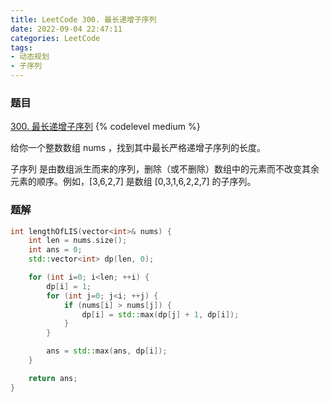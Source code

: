 ```yaml
---
title: LeetCode 300. 最长递增子序列
date: 2022-09-04 22:47:11
categories: LeetCode
tags:
- 动态规划
- 子序列
---
```


### 题目
[300. 最长递增子序列](https://leetcode.cn/problems/longest-increasing-subsequence/)
{% codelevel medium %}

给你一个整数数组 nums ，找到其中最长严格递增子序列的长度。

子序列 是由数组派生而来的序列，删除（或不删除）数组中的元素而不改变其余元素的顺序。例如，[3,6,2,7] 是数组 [0,3,1,6,2,2,7] 的子序列。
<!-- more -->

### 题解
``` cpp
int lengthOfLIS(vector<int>& nums) {
    int len = nums.size();
    int ans = 0;
    std::vector<int> dp(len, 0);

    for (int i=0; i<len; ++i) {
        dp[i] = 1;
        for (int j=0; j<i; ++j) {
            if (nums[i] > nums[j]) {
                dp[i] = std::max(dp[j] + 1, dp[i]);
            }
        }

        ans = std::max(ans, dp[i]);
    }

    return ans;
}
```
